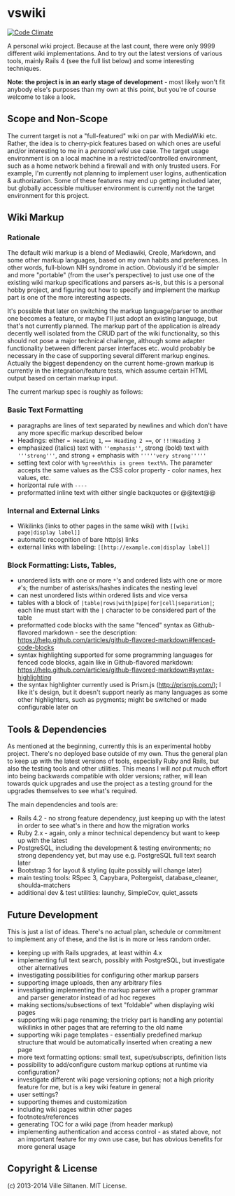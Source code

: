 # vswiki

[![Code Climate](https://codeclimate.com/github/villez/vswiki.png)](https://codeclimate.com/github/villez/vswiki)

A personal wiki project. Because at the last count, there were only
9999 different wiki implementations. And to try out the latest
versions of various tools, mainly Rails 4 (see the full list
below) and some interesting techniques.

**Note: the project is in an early stage of development** - most
likely won't fit anybody else's purposes than my own at this point,
but you're of course welcome to take a look.


## Scope and Non-Scope

The current target is not a "full-featured" wiki on par with MediaWiki
etc. Rather, the idea is to cherry-pick features based on which ones
are useful and/or interesting to me in a *personal wiki* use case. The
target usage environment is on a local machine in a
restricted/controlled environment, such as a home network behind a
firewall and with only trusted users. For example, I'm currently not
planning to implement user logins, authentication &
authorization. Some of these features may end up getting included
later, but globally accessible multiuser environment is currently not
the target environment for this project.


## Wiki Markup

### Rationale

The default wiki markup is a blend of Mediawiki, Creole, Markdown, and
some other markup languages, based on my own habits and
preferences. In other words, full-blown NIH syndrome in
action. Obviously it'd be simpler and more "portable" (from the user's
perspective) to just use one of the existing wiki markup
specifications and parsers as-is, but this is a personal hobby
project, and figuring out how to specify and implement the markup part
is one of the more interesting aspects.

It's possible that later on switching the markup language/parser to
another one becomes a feature, or maybe I'll just adopt an existing
language, but that's not currently planned. The markup part of the
application is already decently well isolated from the CRUD part of
the wiki functionality, so this should not pose a major technical
challenge, although some adapter functionality between different
parser interfaces etc. would probably be necessary in the case of
supporting several different markup engines. Actually the biggest
dependency on the current home-grown markup is currently in the
integration/feature tests, which assume certain HTML output based on
certain markup input.

The current markup spec is roughly as follows:

### Basic Text Formatting

 * paragraphs are lines of text separated by newlines and which don't have
   any more specific markup described below
 * Headings: either `= Heading 1`,  `== Heading 2 ==`, or
  `!!!Heading 3`
 * emphasized (italics) text with `''emphasis''`, strong (bold) text with
   `'''strong'''`, and strong + emphasis with `'''''very strong'''''`
 * setting text color with `%green%this is green text%%`. The parameter
   accepts the same values as the CSS color property - color names,
   hex values, etc. 
 * horizontal rule with `----`
 * preformatted inline text with either single backquotes or @@text@@
 
### Internal and External Links

 * Wikilinks (links to other pages in the same wiki) with `[[wiki page|display label]]`
 * automatic recognition of bare http(s) links
 * external links with labeling: `[[http://example.com|display label]]`

### Block Formatting: Lists, Tables, 

 * unordered lists with one or more `*`'s and ordered lists with one or more
   `#`'s; the number of asterisks/hashes indicates the nesting level
 * can nest unordered lists within ordered lists and vice versa
 * tables with a block of
   `|table|rows|with|pipe|for|cell|separation|`; each line must start
   with the `|` character to be considered part of the table
 * preformatted code blocks with the same "fenced" syntax as
   Github-flavored markdown - see the description:
   https://help.github.com/articles/github-flavored-markdown#fenced-code-blocks
 * syntax highlighting supported for some programming languages for
   fenced code blocks, again like in Github-flavored markdown:
   https://help.github.com/articles/github-flavored-markdown#syntax-highlighting
 * the syntax highlighter currently used is Prism.js
   (http://prismjs.com/); I like it's design, but it doesn't support
   nearly as many languages as some other highlighters, such as
   pygments; might be switched or made configurable later on


## Tools & Dependencies

As mentioned at the beginning, currently this is an experimental hobby
project. There's no deployed base outside of my own. Thus the general
plan to keep up with the latest versions of tools, especially Ruby and
Rails, but also the testing tools and other utilities. This means I
will *not* put much effort into being backwards compatible with older
versions; rather, will lean towards quick upgrades and use the project
as a testing ground for the upgrades themselves to see what's required.

The main dependencies and tools are:

 * Rails 4.2 - no strong feature dependency, just keeping up with the latest
   in order to see what's in there and how the migration works
 * Ruby 2.x - again, only a minor technical dependency but want to
   keep up with the latest
 * PostgreSQL, including the development & testing environments; no
   strong dependency yet, but may use e.g. PostgreSQL full text search later
 * Bootstrap 3 for layout & styling (quite possibly will change later)
 * main testing tools: RSpec 3, Capybara, Poltergeist, database_cleaner, shoulda-matchers
 * additional dev & test utilities: launchy, SimpleCov, quiet_assets


## Future Development

This is just a list of ideas. There's no actual plan, schedule or
commitment to implement any of these, and the list is in more or less
random order.

 * keeping up with Rails upgrades, at least within 4.x
 * implementing full text search, possibly with PostgreSQL, but
   investigate other alternatives 
 * investigating possibilities for configuring other markup parsers
 * supporting image uploads, then any arbitrary files
 * investigating implementing the markup parser with a proper grammar
   and parser generator instead of ad hoc regexes
 * making sections/subsections of text "foldable" when displaying wiki pages
 * supporting wiki page renaming; the tricky part is handling
   any potential wikilinks in other pages that are referring to the
   old name
 * supporting wiki page templates - essentially predefined markup
   structure that would be automatically inserted when creating a new page
 * more text formatting options: small text, super/subscripts, definition
   lists
 * possibility to add/configure custom markup options at runtime via configuration?
 * investigate different wiki page versioning options; not a high
   priority feature for me, but is a key wiki feature in general
 * user settings?
 * supporting themes and customization
 * including wiki pages within other pages
 * footnotes/references
 * generating TOC for a wiki page (from header markup)
 * implementing authentication and access control - as stated above, not an
   important feature for my own use case, but has obvious benefits for
   more general usage
   

## Copyright & License

(c) 2013-2014 Ville Siltanen. MIT License.
